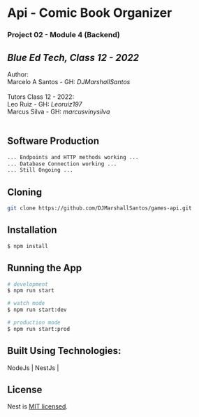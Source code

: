 # Api - Comic Book Organizer
### Project 02 - Module 4 (Backend)
## _Blue Ed Tech, Class 12 - 2022_

Author: <br/>
Marcelo A Santos - GH: _DJMarshallSantos_<br/>
<br/>
Tutors Class 12 - 2022: <br/>
Leo Ruiz - GH: _Leoruiz197_<br/>
Marcus Silva - GH: _marcusvinysilva_<br/>
<br/>

## Software Production
```bash
... Endpoints and HTTP methods working ...
... Database Connection working ...
... Still Ongoing ...
```
## Cloning

```bash
git clone https://github.com/DJMarshallSantos/games-api.git
```

## Installation

```bash
$ npm install
```

## Running the App

```bash
# development
$ npm run start

# watch mode
$ npm run start:dev

# production mode
$ npm run start:prod
```

## Built Using Technologies:

NodeJs | NestJs |

## License

Nest is [MIT licensed](LICENSE).
